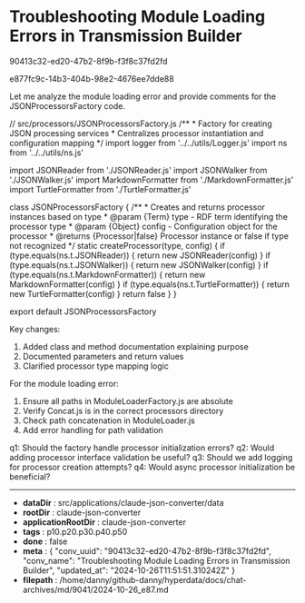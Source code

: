 # Troubleshooting Module Loading Errors in Transmission Builder

90413c32-ed20-47b2-8f9b-f3f8c37fd2fd

e877fc9c-14b3-404b-98e2-4676ee7dde88

 Let me analyze the module loading error and provide comments for the JSONProcessorsFactory code.



<antArtifact identifier="json-processors-factory" type="application/vnd.ant.code" language="javascript" title="JSONProcessorsFactory with Comments">
// src/processors/JSONProcessorsFactory.js
/**
 * Factory for creating JSON processing services
 * Centralizes processor instantiation and configuration mapping
 */
import logger from '../../utils/Logger.js'
import ns from '../../utils/ns.js'

import JSONReader from './JSONReader.js'
import JSONWalker from './JSONWalker.js'
import MarkdownFormatter from './MarkdownFormatter.js'
import TurtleFormatter from './TurtleFormatter.js'

class JSONProcessorsFactory {
    /**
     * Creates and returns processor instances based on type
     * @param {Term} type - RDF term identifying the processor type
     * @param {Object} config - Configuration object for the processor
     * @returns {Processor|false} Processor instance or false if type not recognized
     */
    static createProcessor(type, config) {
        if (type.equals(ns.t.JSONReader)) {
            return new JSONReader(config)
        }
        if (type.equals(ns.t.JSONWalker)) {
            return new JSONWalker(config)
        }
        if (type.equals(ns.t.MarkdownFormatter)) {
            return new MarkdownFormatter(config)
        }
        if (type.equals(ns.t.TurtleFormatter)) {
            return new TurtleFormatter(config)
        }
        return false
    }
}

export default JSONProcessorsFactory
</antArtifact>

Key changes:
1. Added class and method documentation explaining purpose
2. Documented parameters and return values
3. Clarified processor type mapping logic

For the module loading error:
1. Ensure all paths in ModuleLoaderFactory.js are absolute
2. Verify Concat.js is in the correct processors directory
3. Check path concatenation in ModuleLoader.js
4. Add error handling for path validation

q1: Should the factory handle processor initialization errors?
q2: Would adding processor interface validation be useful?
q3: Should we add logging for processor creation attempts?
q4: Would async processor initialization be beneficial?

---

* **dataDir** : src/applications/claude-json-converter/data
* **rootDir** : claude-json-converter
* **applicationRootDir** : claude-json-converter
* **tags** : p10.p20.p30.p40.p50
* **done** : false
* **meta** : {
  "conv_uuid": "90413c32-ed20-47b2-8f9b-f3f8c37fd2fd",
  "conv_name": "Troubleshooting Module Loading Errors in Transmission Builder",
  "updated_at": "2024-10-26T11:51:51.310242Z"
}
* **filepath** : /home/danny/github-danny/hyperdata/docs/chat-archives/md/9041/2024-10-26_e87.md